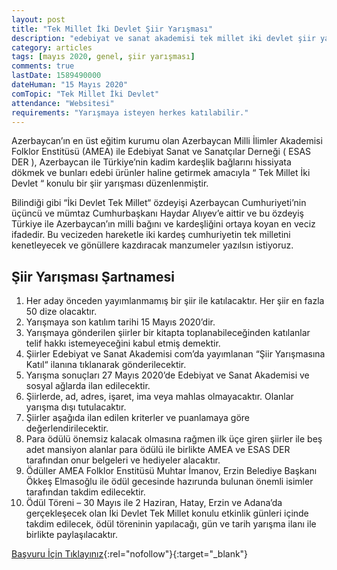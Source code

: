 ```yaml
---
layout: post
title: "Tek Millet İki Devlet Şiir Yarışması"
description: "edebiyat ve sanat akademisi tek millet iki devlet şiir yarışması, ödüllü şiir yarışmaları 2020"
category: articles
tags: [mayıs 2020, genel, şiir yarışması]
comments: true
lastDate: 1589490000    
dateHuman: "15 Mayıs 2020"
comTopic: "Tek Millet İki Devlet"
attendance: "Websitesi"
requirements: "Yarışmaya isteyen herkes katılabilir."
---
```


Azerbaycan’ın en üst eğitim kurumu olan Azerbaycan Milli İlimler Akademisi Folklor Enstitüsü (AMEA)  ile Edebiyat Sanat ve Sanatçılar Derneği ( ESAS DER ),  Azerbaycan ile Türkiye’nin kadim kardeşlik bağlarını hissiyata dökmek ve bunları edebi ürünler haline getirmek amacıyla “ Tek Millet İki Devlet “ konulu bir şiir yarışması düzenlenmiştir.  
 
Bilindiği gibi “İki Devlet Tek Millet“ özdeyişi Azerbaycan Cumhuriyeti’nin üçüncü ve mümtaz Cumhurbaşkanı Haydar Alıyev’e aittir ve bu özdeyiş Türkiye ile Azerbaycan’ın milli bağını ve kardeşliğini ortaya koyan en veciz ifadedir. Bu vecizeden hareketle iki kardeş cumhuriyetin tek milletini kenetleyecek ve gönüllere kazdıracak manzumeler yazılsın istiyoruz.  

## Şiir Yarışması Şartnamesi 
1. Her aday önceden yayımlanmamış bir şiir ile katılacaktır. Her şiir en fazla 50 dize olacaktır.  
2. Yarışmaya son katılım tarihi 15 Mayıs 2020’dir.
3. Yarışmaya gönderilen şiirler bir kitapta toplanabileceğinden katılanlar telif hakkı istemeyeceğini kabul etmiş demektir.
4. Şiirler Edebiyat ve Sanat Akademisi com’da yayımlanan “Şiir Yarışmasına Katıl“ ilanına tıklanarak gönderilecektir.
5. Yarışma sonuçları 27 Mayıs 2020’de Edebiyat ve Sanat Akademisi ve sosyal ağlarda ilan edilecektir.
6. Şiirlerde, ad, adres, işaret, ima veya mahlas olmayacaktır. Olanlar yarışma dışı tutulacaktır.
7. Şiirler aşağıda ilan edilen kriterler ve puanlamaya göre değerlendirilecektir.
8. Para ödülü önemsiz kalacak olmasına rağmen ilk üçe giren şiirler ile beş adet mansiyon alanlar para ödülü ile birlikte AMEA ve ESAS DER tarafından onur belgeleri ve hediyeler alacaktır.
9. Ödüller AMEA Folklor Enstitüsü Muhtar İmanov, Erzin Belediye Başkanı Ökkeş Elmasoğlu ile ödül gecesinde hazırunda bulunan önemli isimler tarafından takdim edilecektir.
10. Ödül Töreni – 30  Mayıs ile 2 Haziran, Hatay,  Erzin ve Adana’da gerçekleşecek olan İki Devlet Tek Millet konulu etkinlik günleri içinde takdim edilecek,  ödül töreninin yapılacağı, gün ve tarih yarışma ilanı ile birlikte paylaşılacaktır.

[Başvuru İçin Tıklayınız](https://edebiyatvesanatakademisi.com/uye-girisi?ref=edebiyatyarismalari.com){:rel="nofollow"}{:target="_blank"}
